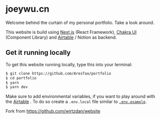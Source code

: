 # joeywu.cn

Welcome behind the curtain of my personal portfolio. Take a look around.

This website is build using [Next.js](https://nextjs.org/) (React Framework), [Chakra UI](https://chakra-ui.com) (Component Library) and [Airtable](https://airtable.com/invite/r/HsvqbADg) / Notion as backend. 

## Get it running locally

To get this website running locally, type this into your terminal:

```bash
$ git clone https://github.com/AresTao/portfolio
$ cd portfolio
$ yarn
$ yarn dev
```

Make sure to add environmental variables, if you want to play around with the [Airtable](https://airtable.com/invite/r/lZRqLnNl) . To do so create a `.env.local` file similar to [`.env.example`](https://github.com/AresTao/portfolio/blob/master/.env.example).

Fork from https://github.com/wirtzdan/website